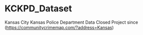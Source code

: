 # KCKPD_Dataset
Kansas City Kansas Police Department Data 
Closed Project since (https://communitycrimemap.com/?address=Kansas)
